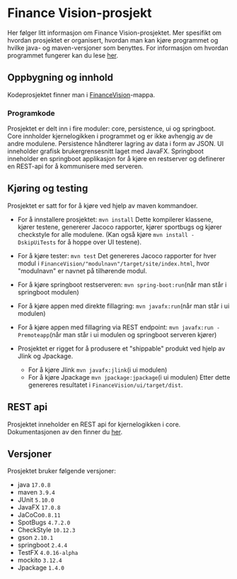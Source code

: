 # Finance Vision-prosjekt

Her følger litt informasjon om Finance Vision-prosjektet. Mer spesifikt om hvordan prosjektet er organisert, hvordan man kan kjøre programmet og hvilke java- og maven-versjoner som benyttes. For informasjon om hvordan programmet fungerer kan du lese [her](FinanceVision/readme.md).

## Oppbygning og innhold
Kodeprosjektet finner man i [FinanceVision](FinanceVision)-mappa.

### Programkode
Prosjektet er delt inn i fire moduler: core, persistence, ui og springboot. Core innholder kjernelogikken i programmet og er ikke avhengig av de andre modulene. Persistence håndterer lagring av data i form av JSON. UI inneholder grafisk brukergrensesnitt laget med JavaFX. Springboot inneholder en springboot applikasjon for å kjøre en restserver og definerer en REST-api for å kommunisere med serveren.

## Kjøring og testing
Prosjektet er satt for for å kjøre ved hjelp av maven kommandoer.

- For å innstallere prosjektet: `mvn install`
Dette kompilerer klassene, kjører testene, genererer Jacoco rapporter, kjører sportbugs og kjører checkstyle for alle modulene. (Kan også kjøre `mvn install -DskipUiTests` for å hoppe over UI testene).


- For å kjøre tester: `mvn test`
Det genereres Jacoco rapporter for hver modul i `FinanceVision/"modulnavn"/target/site/index.html`, hvor "modulnavn" er navnet på tilhørende modul.

- For å kjøre springboot restserveren: `mvn spring-boot:run`(når man står i springboot modulen)


- For å kjøre appen med direkte fillagring: `mvn javafx:run`(når man står i ui modulen)


- For å kjøre appen med fillagring via REST endpoint: `mvn javafx:run -Premoteapp`(når man står i ui modulen og springboot serveren kjører)

- Prosjektet er rigget for å produsere et "shippable" produkt ved hjelp av Jlink og Jpackage.
  - For å kjøre Jlink `mvn javafx:jlink`(i ui modulen)
  - For å kjøre Jpackage `mvn jpackage:jpackage`(i ui modulen)
Etter dette genereres resultatet i `FinanceVision/ui/target/dist`.


## REST api
Prosjektet inneholder en REST api for kjernelogikken i core. Dokumentasjonen av den finner du [her](FinanceVision/springboot/readme.md).





## Versjoner
Prosjektet bruker følgende versjoner:
- java `17.0.8`
- maven `3.9.4`
- JUnit `5.10.0`
- JavaFX `17.0.8`
- JaCoCo`0.8.11`
- SpotBugs `4.7.2.0`
- CheckStyle `10.12.3`
- gson `2.10.1`
- springboot `2.4.4`
- TestFX `4.0.16-alpha`
- mockito `3.12.4`
- Jpackage `1.4.0`
